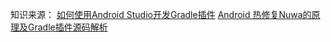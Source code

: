 


知识来源：
[如何使用Android Studio开发Gradle插件](https://blog.csdn.net/sbsujjbcy/article/details/50782830)
[Android 热修复Nuwa的原理及Gradle插件源码解析](https://blog.csdn.net/sbsujjbcy/article/details/50812674)
